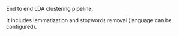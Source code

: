 End to end LDA clustering pipeline.

It includes lemmatization and stopwords removal (language can be configured).

